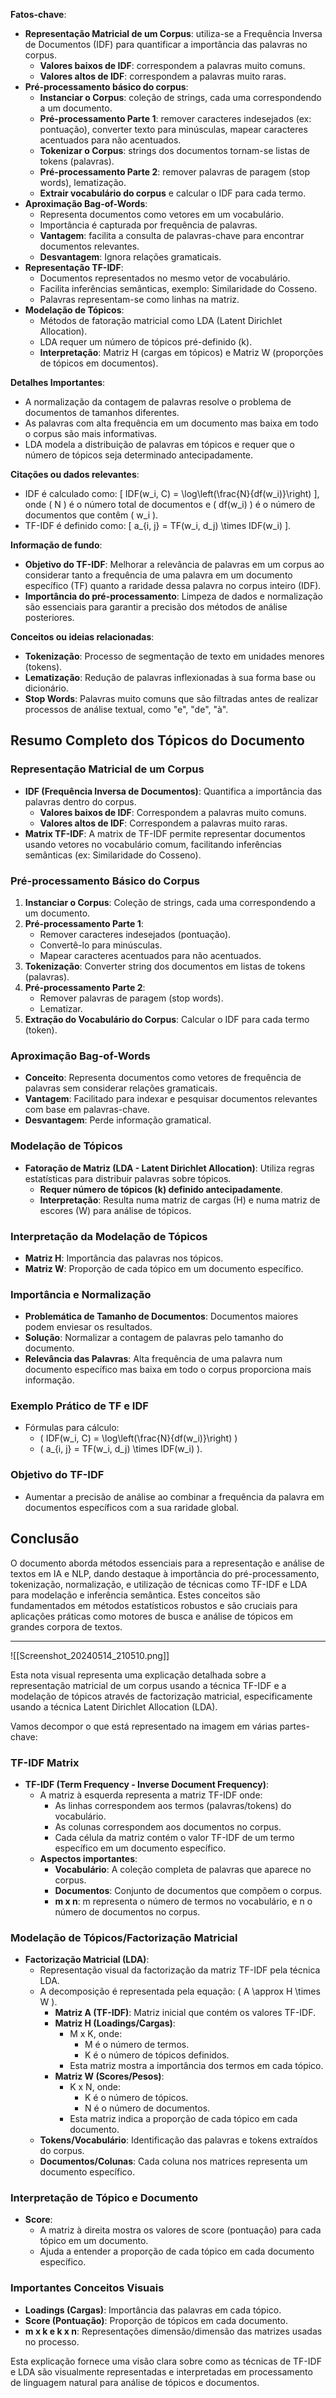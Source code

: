 **Fatos-chave**:
- **Representação Matricial de um Corpus**: utiliza-se a Frequência Inversa de Documentos (IDF) para quantificar a importância das palavras no corpus.
    - **Valores baixos de IDF**: correspondem a palavras muito comuns.
    - **Valores altos de IDF**: correspondem a palavras muito raras.
- **Pré-processamento básico do corpus**:
    - **Instanciar o Corpus**: coleção de strings, cada uma correspondendo a um documento.
    - **Pré-processamento Parte 1**: remover caracteres indesejados (ex: pontuação), converter texto para minúsculas, mapear caracteres acentuados para não acentuados.
    - **Tokenizar o Corpus**: strings dos documentos tornam-se listas de tokens (palavras).
    - **Pré-processamento Parte 2**: remover palavras de paragem (stop words), lematização.
    - **Extrair vocabulário do corpus** e calcular o IDF para cada termo.
- **Aproximação Bag-of-Words**:
    - Representa documentos como vetores em um vocabulário.
    - Importância é capturada por frequência de palavras.
    - **Vantagem**: facilita a consulta de palavras-chave para encontrar documentos relevantes.
    - **Desvantagem**: Ignora relações gramaticais.
- **Representação TF-IDF**:
    - Documentos representados no mesmo vetor de vocabulário.
    - Facilita inferências semânticas, exemplo: Similaridade do Cosseno.
    - Palavras representam-se como linhas na matriz.
- **Modelação de Tópicos**:
    - Métodos de fatoração matricial como LDA (Latent Dirichlet Allocation).
    - LDA requer um número de tópicos pré-definido (k).
    - **Interpretação**: Matriz H (cargas em tópicos) e Matriz W (proporções de tópicos em documentos).

**Detalhes Importantes**:
- A normalização da contagem de palavras resolve o problema de documentos de tamanhos diferentes.
- As palavras com alta frequência em um documento mas baixa em todo o corpus são mais informativas.
- LDA modela a distribuição de palavras em tópicos e requer que o número de tópicos seja determinado antecipadamente.

**Citações ou dados relevantes**:
- IDF é calculado como: \[ IDF(w_i, C) = \log\left(\frac{N}{df(w_i)}\right) \], onde \( N \) é o número total de documentos e \( df(w_i) \) é o número de documentos que contêm \( w_i \).
- TF-IDF é definido como: \[ a_{i, j} = TF(w_i, d_j) \times IDF(w_i) \].

**Informação de fundo**:
- **Objetivo do TF-IDF**: Melhorar a relevância de palavras em um corpus ao considerar tanto a frequência de uma palavra em um documento específico (TF) quanto a raridade dessa palavra no corpus inteiro (IDF).
- **Importância do pré-processamento**: Limpeza de dados e normalização são essenciais para garantir a precisão dos métodos de análise posteriores.

**Conceitos ou ideias relacionadas**:
- **Tokenização**: Processo de segmentação de texto em unidades menores (tokens).
- **Lematização**: Redução de palavras inflexionadas à sua forma base ou dicionário.
- **Stop Words**: Palavras muito comuns que são filtradas antes de realizar processos de análise textual, como "e", "de", "à".

## Resumo Completo dos Tópicos do Documento

### Representação Matricial de um Corpus
- **IDF (Frequência Inversa de Documentos)**: Quantifica a importância das palavras dentro do corpus.
  - **Valores baixos de IDF**: Correspondem a palavras muito comuns.
  - **Valores altos de IDF**: Correspondem a palavras muito raras.
- **Matrix TF-IDF**: A matrix de TF-IDF permite representar documentos usando vetores no vocabulário comum, facilitando inferências semânticas (ex: Similaridade do Cosseno).

### Pré-processamento Básico do Corpus
1. **Instanciar o Corpus**: Coleção de strings, cada uma correspondendo a um documento.
2. **Pré-processamento Parte 1**:
   - Remover caracteres indesejados (pontuação).
   - Convertê-lo para minúsculas.
   - Mapear caracteres acentuados para não acentuados.
3. **Tokenização**: Converter string dos documentos em listas de tokens (palavras).
4. **Pré-processamento Parte 2**:
   - Remover palavras de paragem (stop words).
   - Lematizar.
5. **Extração do Vocabulário do Corpus**: Calcular o IDF para cada termo (token).

### Aproximação Bag-of-Words
- **Conceito**: Representa documentos como vetores de frequência de palavras sem considerar relações gramaticais.
- **Vantagem**: Facilitado para indexar e pesquisar documentos relevantes com base em palavras-chave.
- **Desvantagem**: Perde informação gramatical.

### Modelação de Tópicos
- **Fatoração de Matriz (LDA - Latent Dirichlet Allocation)**: Utiliza regras estatísticas para distribuir palavras sobre tópicos.
  - **Requer número de tópicos (k) definido antecipadamente**.
  - **Interpretação**: Resulta numa matriz de cargas (H) e numa matriz de escores (W) para análise de tópicos.

### Interpretação da Modelação de Tópicos
- **Matriz H**: Importância das palavras nos tópicos.
- **Matriz W**: Proporção de cada tópico em um documento específico.

### Importância e Normalização
- **Problemática de Tamanho de Documentos**: Documentos maiores podem enviesar os resultados.
- **Solução**: Normalizar a contagem de palavras pelo tamanho do documento.
- **Relevância das Palavras**: Alta frequência de uma palavra num documento específico mas baixa em todo o corpus proporciona mais informação.

### Exemplo Prático de TF e IDF
- Fórmulas para cálculo:
  - \( IDF(w_i, C) = \log\left(\frac{N}{df(w_i)}\right) \)
  - \( a_{i, j} = TF(w_i, d_j) \times IDF(w_i) \).

### Objetivo do TF-IDF
- Aumentar a precisão de análise ao combinar a frequência da palavra em documentos específicos com a sua raridade global.

## Conclusão
O documento aborda métodos essenciais para a representação e análise de textos em IA e NLP, dando destaque à importância do pré-processamento, tokenização, normalização, e utilização de técnicas como TF-IDF e LDA para modelação e inferência semântica. Estes conceitos são fundamentados em métodos estatísticos robustos e são cruciais para aplicações práticas como motores de busca e análise de tópicos em grandes corpora de textos.

---

![[Screenshot_20240514_210510.png]]

Esta nota visual representa uma explicação detalhada sobre a representação matricial de um corpus usando a técnica TF-IDF e a modelação de tópicos através de factorização matricial, especificamente usando a técnica Latent Dirichlet Allocation (LDA).

Vamos decompor o que está representado na imagem em várias partes-chave:

### TF-IDF Matrix
- **TF-IDF (Term Frequency - Inverse Document Frequency)**:
  - A matriz à esquerda representa a matriz TF-IDF onde:
    - As linhas correspondem aos termos (palavras/tokens) do vocabulário.
    - As colunas correspondem aos documentos no corpus.
    - Cada célula da matriz contém o valor TF-IDF de um termo específico em um documento específico.
  - **Aspectos importantes**:
    - **Vocabulário**: A coleção completa de palavras que aparece no corpus.
    - **Documentos**: Conjunto de documentos que compõem o corpus.
    - **m x n**: m representa o número de termos no vocabulário, e n o número de documentos no corpus.

### Modelação de Tópicos/Factorização Matricial
- **Factorização Matricial (LDA)**:
  - Representação visual da factorização da matriz TF-IDF pela técnica LDA.
  - A decomposição é representada pela equação: \( A \approx H \times W \).
    - **Matriz A (TF-IDF)**: Matriz inicial que contém os valores TF-IDF.
    - **Matriz H (Loadings/Cargas)**:
      - M x K, onde:
        - M é o número de termos.
        - K é o número de tópicos definidos.
      - Esta matriz mostra a importância dos termos em cada tópico.
    - **Matriz W (Scores/Pesos)**:
      - K x N, onde:
        - K é o número de tópicos.
        - N é o número de documentos.
      - Esta matriz indica a proporção de cada tópico em cada documento.
  - **Tokens/Vocabulário**: Identificação das palavras e tokens extraídos do corpus.
  - **Documentos/Colunas**: Cada coluna nos matrices representa um documento específico.

### Interpretação de Tópico e Documento
- **Score**:
  - A matriz à direita mostra os valores de score (pontuação) para cada tópico em um documento.
  - Ajuda a entender a proporção de cada tópico em cada documento específico.
  
### Importantes Conceitos Visuais
- **Loadings (Cargas)**: Importância das palavras em cada tópico.
- **Score (Pontuação)**: Proporção de tópicos em cada documento.
- **m x k e k x n**: Representações dimensão/dimensão das matrizes usadas no processo.

Esta explicação fornece uma visão clara sobre como as técnicas de TF-IDF e LDA são visualmente representadas e interpretadas em processamento de linguagem natural para análise de tópicos e documentos.